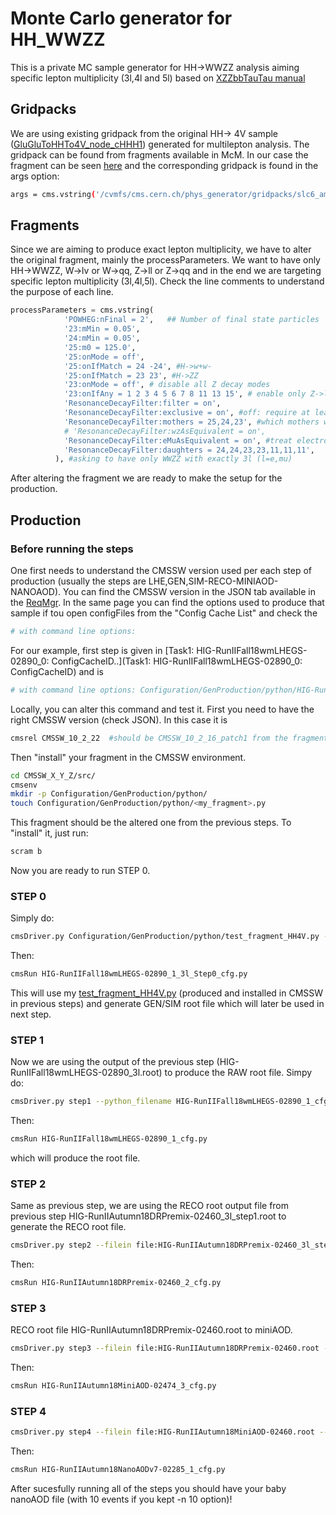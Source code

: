 # Monte Carlo generator for HH_WWZZ

This is a private MC sample generator for HH->WWZZ analysis aiming specific lepton multiplicity (3l,4l and 5l) based on [XZZbbTauTau manual](https://github.com/elenavernazza/MCGeneration_XZZbbtautau/tree/main)
## Gridpacks

We are using existing gridpack from the original HH-> 4V sample ([GluGluToHHTo4V_node_cHHH1](https://cmsweb.cern.ch/das/request?input=dataset%3D%2FGluGluToHHTo4V_node_cHHH1_TuneCP5_PSWeights_13TeV-powheg-pythia8%2FRunIIAutumn18NanoAODv7-Nano02Apr2020_102X_upgrade2018_realistic_v21-v1%2FNANOAODSIM&instance=prod/global)) generated for multilepton analysis. The gridpack can be found from fragments available in McM. In our case the fragment can be seen [here](https://cms-pdmv-prod.web.cern.ch/mcm/public/restapi/requests/get_fragment/HIG-RunIIFall18wmLHEGS-02890/0) and the corresponding gridpack is found in the args option:


```bash
args = cms.vstring('/cvmfs/cms.cern.ch/phys_generator/gridpacks/slc6_amd64_gcc700/13TeV/powheg/V2/ggHH_EWChL_NNPDF31_13TeV_M125_cHHH1/v3/ggHH_EWChL_slc6_amd64_gcc700_CMSSW_10_2_5_patch1_my_ggHH_EWChL.tgz')
```

## Fragments

Since we are aiming to produce exact lepton multiplicity, we have to alter the original fragment, mainly the processParameters. We want to have only HH->WWZZ, W->lv or W->qq, Z->ll or Z->qq and in the end we are targeting specific lepton multiplicity (3l,4l,5l). Check the line comments to understand the purpose of each line.
```python
processParameters = cms.vstring(
            'POWHEG:nFinal = 2',   ## Number of final state particles
            '23:mMin = 0.05',
            '24:mMin = 0.05',
            '25:m0 = 125.0',
            '25:onMode = off',
            '25:onIfMatch = 24 -24', #H->w+w-
            '25:onIfMatch = 23 23', #H->ZZ
            '23:onMode = off', # disable all Z decay modes
            '23:onIfAny = 1 2 3 4 5 6 7 8 11 13 15', # enable only Z->ll and Z->qq
            'ResonanceDecayFilter:filter = on',
            'ResonanceDecayFilter:exclusive = on', #off: require at least the specified number of daughters, on: require exactly the specified number of daughters
            'ResonanceDecayFilter:mothers = 25,24,23', #which mothers will be considered for later specified daughers
            # 'ResonanceDecayFilter:wzAsEquivalent = on',
            'ResonanceDecayFilter:eMuAsEquivalent = on', #treat electrons and muons as equivalent
            'ResonanceDecayFilter:daughters = 24,24,23,23,11,11,11',
          ), #asking to have only WWZZ with exactly 3l (l=e,mu)
```

After altering the fragment we are ready to make the setup for the production.

## Production
### Before running the steps
One first needs to understand the CMSSW version used per each step of production (usually the steps are LHE,GEN,SIM-RECO-MINIAOD-NANOAOD). You can find the CMSSW version in the JSON tab available in the [ReqMgr](https://cmsweb.cern.ch/reqmgr2/fetch?rid=cmsunified_ACDC0_task_HIG-RunIIFall18wmLHEGS-02890__v1_T_200325_143424_7510). In the same page you can find the options used to produce that sample if tou open configFiles from the "Config Cache List" and check the
``` python
# with command line options:
```

For our example, first step is given in [Task1: HIG-RunIIFall18wmLHEGS-02890_0: ConfigCacheID..](Task1: HIG-RunIIFall18wmLHEGS-02890_0: ConfigCacheID) and is
``` python
# with command line options: Configuration/GenProduction/python/HIG-RunIIFall18wmLHEGS-02890-fragment.py --fileout file:HIG-RunIIFall18wmLHEGS-02890.root --mc --eventcontent RAWSIM,LHE --datatier GEN-SIM,LHE --conditions 102X_upgrade2018_realistic_v11 --beamspot Realistic25ns13TeVEarly2018Collision --step LHE,GEN,SIM --geometry DB:Extended --era Run2_2018 --python_filename /afs/cern.ch/cms/PPD/PdmV/work/McM/submit/HIG-RunIIFall18wmLHEGS-02890/HIG-RunIIFall18wmLHEGS-02890_1_cfg.py --no_exec --customise Configuration/DataProcessing/Utils.addMonitoring --customise_commands process.RandomNumberGeneratorService.externalLHEProducer.initialSeed=int(24) -n 57
```
Locally, you can alter this command and test it. First you need to have the right CMSSW version (check JSON). In this case it is
``` bash
cmsrel CMSSW_10_2_22  #should be CMSSW_10_2_16_patch1 from the fragment but it is not available and for the purpose of the example we will use CMSSW_10_2_22 everywhere
```
Then "install" your fragment in the CMSSW environment. 
``` bash
cd CMSSW_X_Y_Z/src/
cmsenv
mkdir -p Configuration/GenProduction/python/
touch Configuration/GenProduction/python/<my_fragment>.py
```
This fragment should be the altered one from the previous steps. To "install" it, just run:
``` bash
scram b
```
Now you are ready to run STEP 0.
### STEP 0
Simply do:
``` bash
cmsDriver.py Configuration/GenProduction/python/test_fragment_HH4V.py --fileout file:HIG-RunIIFall18wmLHEGS-02890_3l.root --mc --eventcontent RAWSIM,LHE --datatier GEN-SIM,LHE --conditions 102X_upgrade2018_realistic_v11 --beamspot Realistic25ns13TeVEarly2018Collision --step LHE,GEN,SIM --geometry DB:Extended --era Run2_2018 --python_filename HIG-RunIIFall18wmLHEGS-02890_1_3l_Step0_cfg.py --no_exec --customise Configuration/DataProcessing/Utils.addMonitoring -n 10
```
Then:
``` bash
cmsRun HIG-RunIIFall18wmLHEGS-02890_1_3l_Step0_cfg.py
```
This will use my [test_fragment_HH4V.py](https://github.com/asculac/MCGen_HH_WWZZ/blob/main/gridpack_ggHH4V/fragments/test_fragment_HH4V.py) (produced and installed in CMSSW in previous steps) and generate GEN/SIM root file which will later be used in next step.

### STEP 1
Now we are using the output of the previous step (HIG-RunIIFall18wmLHEGS-02890_3l.root) to produce the RAW root file. Simpy do:
``` bash
cmsDriver.py step1 --python_filename HIG-RunIIFall18wmLHEGS-02890_1_cfg.py --filein file:HIG-RunIIFall18wmLHEGS-02890_3l.root --fileout file:HIG-RunIIAutumn18DRPremix-02460_3l_step1.root --pileup_input dbs:/Neutrino_E-10_gun/RunIISummer17PrePremix-PUAutumn18_102X_upgrade2018_realistic_v15-v1/GEN-SIM-DIGI-RAW --mc --eventcontent PREMIXRAW --datatier GEN-SIM-RAW --conditions 102X_upgrade2018_realistic_v15 --step DIGI,DATAMIX,L1,DIGI2RAW,HLT:@relval2018 --procModifiers premix_stage2 --nThreads 8 --geometry DB:Extended --datamix PreMix --era Run2_2018 --no_exec --customise Configuration/DataProcessing/Utils.addMonitoring -n 10
```
Then:
``` bash
cmsRun HIG-RunIIFall18wmLHEGS-02890_1_cfg.py
```
which will produce the root file.

### STEP 2
Same as previous step, we are using the RECO root output file from previous step HIG-RunIIAutumn18DRPremix-02460_3l_step1.root to generate the RECO root file.
``` bash
cmsDriver.py step2 --filein file:HIG-RunIIAutumn18DRPremix-02460_3l_step1.root --fileout file:HIG-RunIIAutumn18DRPremix-02460.root --mc --eventcontent AODSIM --runUnscheduled --datatier AODSIM --conditions 102X_upgrade2018_realistic_v15 --step RAW2DIGI,L1Reco,RECO,RECOSIM,EI --procModifiers premix_stage2 --nThreads 8 --era Run2_2018 --python_filename HIG-RunIIAutumn18DRPremix-02460_2_cfg.py --no_exec --customise Configuration/DataProcessing/Utils.addMonitoring -n 10
```
Then:
``` bash
cmsRun HIG-RunIIAutumn18DRPremix-02460_2_cfg.py
```

### STEP 3
RECO root file HIG-RunIIAutumn18DRPremix-02460.root to miniAOD.
``` bash
cmsDriver.py step3 --filein file:HIG-RunIIAutumn18DRPremix-02460.root --fileout file:HIG-RunIIAutumn18MiniAOD-02460.root --mc --eventcontent MINIAODSIM --runUnscheduled --datatier MINIAODSIM --conditions 102X_upgrade2018_realistic_v15 --step PAT --nThreads 8 --geometry DB:Extended --era Run2_2018 --python_filename HIG-RunIIAutumn18MiniAOD-02474_3_cfg.py --no_exec --customise Configuration/DataProcessing/Utils.addMonitoring -n 10
```
Then:
``` bash
cmsRun HIG-RunIIAutumn18MiniAOD-02474_3_cfg.py
```

### STEP 4
``` bash
cmsDriver.py step4 --filein file:HIG-RunIIAutumn18MiniAOD-02460.root --fileout file:HIG-RunIIAutumn18NanoAODv6-02285.root --mc --eventcontent NANOAODSIM --datatier NANOAODSIM --conditions 102X_upgrade2018_realistic_v20 --step NANO --nThreads 2 --era Run2_2018,run2_nanoAOD_102Xv1 --python_filename HIG-RunIIAutumn18NanoAODv7-02285_1_cfg.py --no_exec --customise Configuration/DataProcessing/Utils.addMonitoring -n 10
```
Then:
``` bash
cmsRun HIG-RunIIAutumn18NanoAODv7-02285_1_cfg.py
```

After sucesfully running all of the steps you should have your baby nanoAOD file (with 10 events if you kept -n 10 option)!

